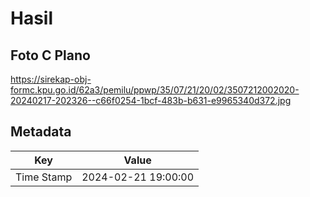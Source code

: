# Hasil

## Foto C Plano

https://sirekap-obj-formc.kpu.go.id/62a3/pemilu/ppwp/35/07/21/20/02/3507212002020-20240217-202326--c66f0254-1bcf-483b-b631-e9965340d372.jpg


## Metadata

| Key        | Value               |
| ---------- | ------------------- |
| Time Stamp | 2024-02-21 19:00:00 |



